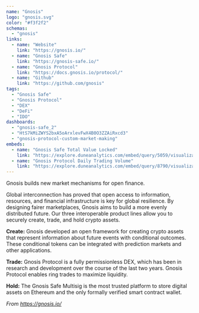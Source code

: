 ```yaml
---
name: "Gnosis"
logo: "gnosis.svg"
color: "#f3f2f2"
schemas:
  - "gnosis"
links:
  - name: "Website"
    link: "https://gnosis.io/"
  - name: "Gnosis Safe"
    link: "https://gnosis-safe.io/"
  - name: "Gnosis Protocol"
    link: "https://docs.gnosis.io/protocol/"
  - name: "Github"
    link: "https://github.com/gnosis"
tags:
  - "Gnosis Safe"
  - "Gnosis Protocol"
  - "DEX"
  - "DeFi"
  - "IDO"
dashboards:
  - "gnosis-safe_2"
  - "HtS7kMiZWYS2bxA5oArxlevFwX4B0O3ZZAiRxcd3"
  - "gnosis-protocol-custom-market-making"
embeds:
  - name: "Gnosis Safe Total Value Locked"
    link: "https://explore.duneanalytics.com/embed/query/5059/visualization/9969?api_key=d4YzPKwiyQGjBfvHMu9QlA23a4ZdlGBTz7Et01nw"
  - name: "Gnosis Protocol Daily Trading Volume"
    link: "https://explore.duneanalytics.com/embed/query/8790/visualization/17606?api_key=jN8q3XqC8sWUnHw2uzLciDLXNPmv0I4IDYcJA5W3"
---
```


Gnosis builds new market mechanisms for open finance.

Global interconnection has proved that open access to information, resources, and financial infrastructure is key for global resilience. By designing fairer marketplaces, Gnosis aims to build a more evenly distributed future. Our three interoperable product lines allow you to securely create, trade, and hold crypto assets.

**Create:** Gnosis developed an open framework for creating crypto assets that represent information about future events with conditional outcomes. These conditional tokens can be integrated with prediction markets and other applications.

**Trade:** Gnosis Protocol is a fully permissionless DEX, which has been in research and development over the course of the last two years. Gnosis Protocol enables ring trades to maximize liquidity.

**Hold:** The Gnosis Safe Multisig is the most trusted platform to store digital assets on Ethereum and the only formally verified smart contract wallet.

*From https://gnosis.io/*
